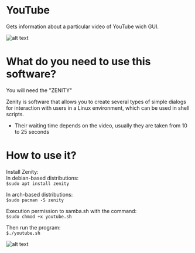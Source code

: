 # YouTube
 Gets information about a particular video of YouTube wich GUI.

![alt text](https://github.com/lkaranl/Scripts/raw/master/Youtube/QR-youtube.png)

# What do you need to use this software?
You will need the "ZENITY"

Zenity is software that allows you to create several types of simple dialogs for interaction with users in a Linux environment, which can be used in shell scripts.

* Their waiting time depends on the video, usually they are taken from 10 to 25 seconds

# How to use it?
Install Zenity:<br/>
In debian-based distributions:<br/>
`$sudo apt install zenity`<br/>

In arch-based distributions:<br/>
`$sudo pacman -S zenity`<br/>

Execution permission to samba.sh with the command:<br/>
`$sudo chmod +x youtube.sh`<br/>

Then run the program:<br/>
`$./youtube.sh`

![alt text](https://github.com/lkaranl/Scripts/raw/master/Youtube/gif-animada.gif)




